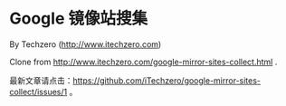 # Google 镜像站搜集
By Techzero (http://www.itechzero.com)

Clone from http://www.itechzero.com/google-mirror-sites-collect.html .

最新文章请点击：https://github.com/iTechzero/google-mirror-sites-collect/issues/1 。
